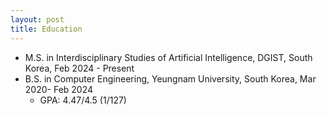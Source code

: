 ```yaml
---
layout: post
title: Education
---
```


* M.S. in Interdisciplinary Studies of Artificial Intelligence, DGIST, South Korea, Feb 2024 - Present
* B.S. in Computer Engineering, Yeungnam University, South Korea, Mar 2020- Feb 2024
  * GPA: 4.47/4.5 (1/127)
